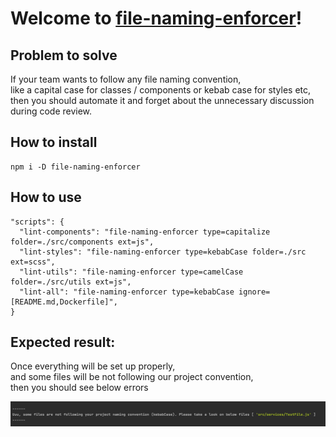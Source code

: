 # Welcome to **[file-naming-enforcer](https://github.com/sztadii/file-naming-enforcer)**!

## Problem to solve

If your team wants to follow any file naming convention, <br />
like a capital case for classes / components or kebab case for styles etc, <br />
then you should automate it and forget about the unnecessary discussion during code review. <br />

## How to install

```
npm i -D file-naming-enforcer
```

## How to use

```
"scripts": {
  "lint-components": "file-naming-enforcer type=capitalize folder=./src/components ext=js",
  "lint-styles": "file-naming-enforcer type=kebabCase folder=./src ext=scss",
  "lint-utils": "file-naming-enforcer type=camelCase folder=./src/utils ext=js",
  "lint-all": "file-naming-enforcer type=kebabCase ignore=[README.md,Dockerfile]",
}
```

## Expected result:

Once everything will be set up properly, <br />
and some files will be not following our project convention, <br />
then you should see below errors <br />

![Screenshot](https://raw.githubusercontent.com/sztadii/file-naming-enforcer/master/error-example.png?raw=true)
